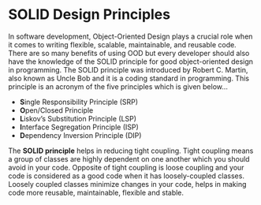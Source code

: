 # SOLID Design Principles
In software development, Object-Oriented Design plays a crucial role when it comes to writing flexible, scalable, maintainable, and reusable code. There are so many benefits of using OOD but every developer should also have the knowledge of the SOLID principle for good object-oriented design in programming. The SOLID principle was introduced by Robert C. Martin, also known as Uncle Bob and it is a coding standard in programming. This principle is an acronym of the five principles which is given below…

* <strong>S</strong>ingle Responsibility Principle (SRP)
* <strong>O</strong>pen/Closed Principle
* <strong>L</strong>iskov’s Substitution Principle (LSP)
* <strong>I</strong>nterface Segregation Principle (ISP)
* <strong>D</strong>ependency Inversion Principle (DIP)

The <strong>SOLID principle</strong> helps in reducing tight coupling. Tight coupling means a group of classes are highly dependent on one another which you should avoid in your code. Opposite of tight coupling is loose coupling and your code is considered as a good code when it has loosely-coupled classes. Loosely coupled classes minimize changes in your code, helps in making code more reusable, maintainable, flexible and stable.
